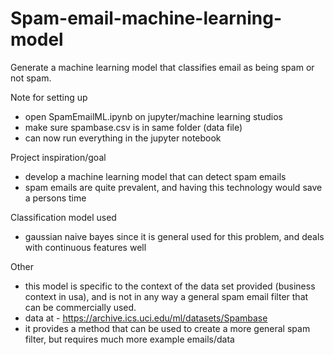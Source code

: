 # Spam-email-machine-learning-model
Generate a machine learning model that classifies email as being spam or not spam.

Note for setting up 
* open SpamEmailML.ipynb on jupyter/machine learning studios
* make sure spambase.csv is in same folder (data file)
* can now run everything in the jupyter notebook

Project inspiration/goal
* develop a machine learning model that can detect spam emails
* spam emails are quite prevalent, and having this technology would save a persons time

Classification model used
* gaussian naive bayes since it is general used for this problem, and deals with continuous features well

Other
* this model is specific to the context of the data set provided (business context in usa), and is not in any way a general spam email filter that can be commercially used.
* data at - https://archive.ics.uci.edu/ml/datasets/Spambase
* it provides a method that can be used to create a more general spam filter, but requires much more example emails/data

